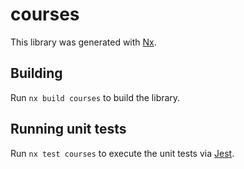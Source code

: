 # courses

This library was generated with [Nx](https://nx.dev).

## Building

Run `nx build courses` to build the library.

## Running unit tests

Run `nx test courses` to execute the unit tests via [Jest](https://jestjs.io).
